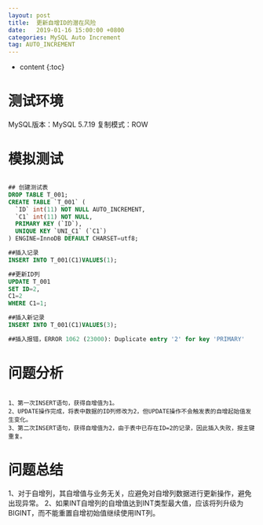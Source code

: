 ```yaml
---
layout: post
title:  更新自增ID的潜在风险
date:   2019-01-16 15:00:00 +0800
categories: MySQL Auto Increment
tag: AUTO_INCREMENT
---
```


* content
{:toc}


测试环境
====================================
MySQL版本：MySQL 5.7.19
复制模式：ROW

模拟测试
====================================
```sql

## 创建测试表
DROP TABLE T_001;
CREATE TABLE `T_001` (
  `ID` int(11) NOT NULL AUTO_INCREMENT,
  `C1` int(11) NOT NULL,
  PRIMARY KEY (`ID`),
  UNIQUE KEY `UNI_C1` (`C1`)
) ENGINE=InnoDB DEFAULT CHARSET=utf8;

##插入记录
INSERT INTO T_001(C1)VALUES(1);

##更新ID列
UPDATE T_001
SET ID=2,
C1=2
WHERE C1=1;

##插入新记录
INSERT INTO T_001(C1)VALUES(3);

##插入报错，ERROR 1062 (23000): Duplicate entry '2' for key 'PRIMARY'

```

问题分析
====================================
```

1、第一次INSERT语句，获得自增值为1。
2、UPDATE操作完成，将表中数据的ID列修改为2，但UPDATE操作不会触发表的自增起始值发生变化。
3、第二次INSERT语句，获得自增值为2，由于表中已存在ID=2的记录，因此插入失败，报主键重复。

```

问题总结
====================================
1、对于自增列，其自增值与业务无关，应避免对自增列数据进行更新操作，避免出现异常。
2、如果INT自增列的自增值达到INT类型最大值，应该将列升级为BIGINT，而不能重置自增初始值继续使用INT列。